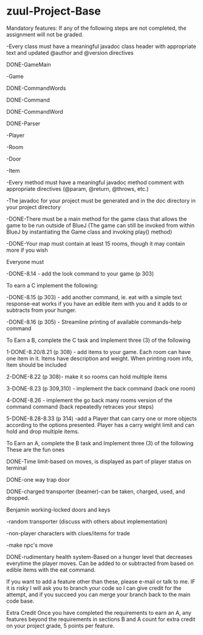 # zuul-Project-Base
 
Mandatory features:
If any of the following steps are not completed, the assignment will not be graded.

-Every class must have a meaningful javadoc class header with appropriate text and updated @author and @version directives

DONE-GameMain

-Game

DONE-CommandWords

DONE-Command

DONE-CommandWord

DONE-Parser

-Player

-Room

-Door

-Item

-Every method must have a meaningful javadoc method comment with appropriate directives (@param, @return, @throws, etc.)

-The javadoc for your project must be generated and in the doc directory in your project directory

-DONE-There must be a main method for the game class that allows the game to be run outside of BlueJ
(The game can still be invoked from within BlueJ by instantiating the Game class and invoking play() method)

-DONE-Your map must contain at least 15 rooms, though it may contain more if you wish

Everyone must 

-DONE-8.14 - add the look command to your game (p 303) 

To earn a C implement the following:

-DONE-8.15 (p 303) - add another command, ie. eat with a simple text response-eat works if you have an edible item with you and it adds to or subtracts from your hunger.

-DONE-8.16 (p 305) - Streamline printing of available commands-help command
 

To Earn a B, complete the C task and Implement three (3) of the following

1-DONE-8.20/8.21 (p 308) - add items to your game. Each room can have one item in it. Items have description and weight. When printing room info, Item should be included

2-DONE-8.22 (p 308)- make it so rooms can hold multiple items

3-DONE-8.23 (p 309,310) - implement the back command (back one room)

4-DONE-8.26 - implement the go back many rooms version of the command command (back repeatedly retraces your steps)

5-DONE-8.28-8.33  (p 314) -add a Player that can carry one or more objects according to the options presented. Player has a carry weight limit and can hold and drop multiple items.


To Earn an A, complete the B task and Implement three (3) of the following
These are the fun ones

DONE-Time limit-based on moves, is displayed as part of player status on terminal

DONE-one way trap door

DONE-charged transporter (beamer)-can be taken, charged, used, and dropped.

Benjamin working-locked doors and keys

-random transporter (discuss with others about implementation)

-non-player characters with clues/items for trade

-make npc's move 

DONE-rudimentary health system-Based on a hunger level that decreases everytime the player moves.  Can be added to or subtracted from  based on edible items with the eat command.

If you want to add a feature other than these, please e-mail or talk to me. IF it is risky I will ask you to branch your code so I can give credit for the attempt, and if you succeed you can merge your branch back to the main code base. 

 

Extra Credit
Once you have completed the requirements to earn an A, any features beyond the requirements in sections B and A count for extra credit on your project grade,  5 points per feature.

